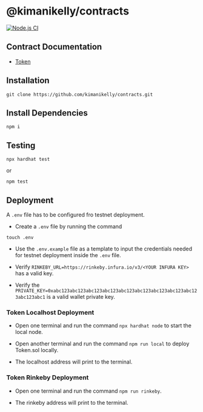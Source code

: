 # @kimanikelly/contracts

[![Node.js CI](https://github.com/kimanikelly/contracts/actions/workflows/node.js.yml/badge.svg)](https://github.com/kimanikelly/contracts/actions/workflows/node.js.yml)

## Contract Documentation

- [Token](docs/token.md)

## Installation

```
git clone https://github.com/kimanikelly/contracts.git
```

## Install Dependencies

```
npm i
```

## Testing

```
npx hardhat test
```

or

```
npm test
```

## Deployment

A `.env` file has to be configured fro testnet deployment.

- Create a `.env` file by running the command

```
touch .env
```

- Use the `.env.example` file as a template to input the credentials needed for testnet deployment inside the `.env` file.

- Verify `RINKEBY_URL=https://rinkeby.infura.io/v3/<YOUR INFURA KEY>` has a valid key.

- Verify the `PRIVATE_KEY=0xabc123abc123abc123abc123abc123abc123abc123abc123abc123abc123abc1` is a valid wallet private key.

### Token Localhost Deployment

- Open one terminal and run the command `npx hardhat node` to start the local node.

- Open another terminal and run the command `npm run local` to deploy Token.sol locally.

- The localhost address will print to the terminal.

### Token Rinkeby Deployment

- Open one terminal and run the command `npm run rinkeby`.

- The rinkeby address will print to the terminal.
